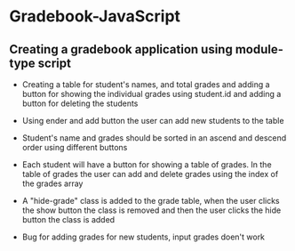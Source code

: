 # Gradebook-JavaScript

## Creating a gradebook application using module-type script

- Creating a table for student's names, and total grades and adding a button for showing the individual grades using student.id and adding a button for deleting the students

- Using ender and add button the user can add new students to the table

- Student's name and grades should be sorted in an ascend and descend order using different buttons

- Each student will have a button for showing a table of grades. In the table of grades the user can add and delete grades using the index of the grades array

- A "hide-grade" class is added to the grade table, when the user clicks the show button the class is removed and then the user clicks the hide button the class is added

- Bug for adding grades for new students, input grades doen't work
